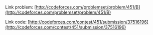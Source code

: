 Link problem: [http://codeforces.com/problemset/problem/451/B](http://codeforces.com/problemset/problem/451/B)

Link code: [http://codeforces.com/contest/451/submission/37516196](http://codeforces.com/contest/451/submission/37516196)
